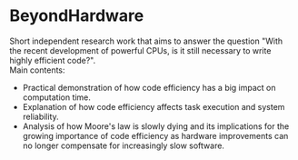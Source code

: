 # BeyondHardware
Short independent research work that aims to answer the question "With the recent development of powerful CPUs, is it still necessary to write highly efficient code?".\
Main contents:
- Practical demonstration of how code efficiency has a big impact on computation time.
- Explanation of how code efficiency affects task execution and system reliability.
- Analysis of how Moore's law is slowly dying and its implications for the growing importance of code efficiency as hardware improvements can no longer compensate for increasingly slow software.
